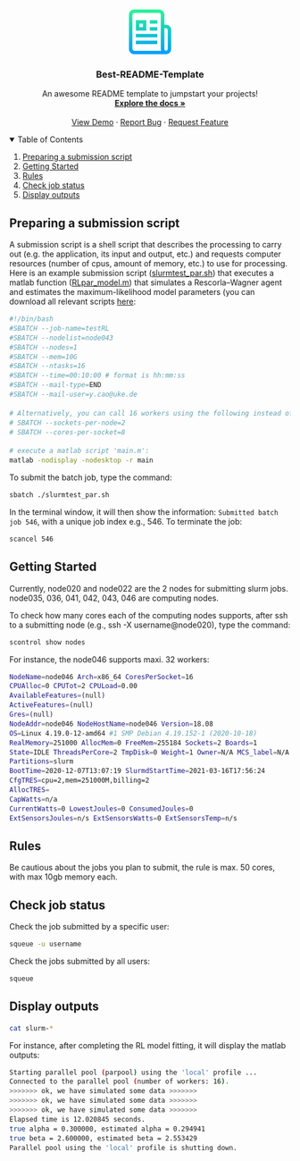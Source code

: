 <!--
*** Thanks for checking out the Best-README-Template. If you have a suggestion
*** that would make this better, please fork the repo and create a pull request
*** or simply open an issue with the tag "enhancement".
*** Thanks again! Now go create something AMAZING! :D
-->


<!-- PROJECT LOGO -->
<br />
<p align="center">
  <a href="https://github.com/othneildrew/Best-README-Template">
    <img src="images/logo.png" alt="Logo" width="80" height="80">
  </a>

  <h3 align="center">Best-README-Template</h3>

  <p align="center">
    An awesome README template to jumpstart your projects!
    <br />
    <a href="https://github.com/othneildrew/Best-README-Template"><strong>Explore the docs »</strong></a>
    <br />
    <br />
    <a href="https://github.com/othneildrew/Best-README-Template">View Demo</a>
    ·
    <a href="https://github.com/othneildrew/Best-README-Template/issues">Report Bug</a>
    ·
    <a href="https://github.com/othneildrew/Best-README-Template/issues">Request Feature</a>
  </p>
</p>



<!-- TABLE OF CONTENTS -->
<details open="open">
  <summary>Table of Contents</summary>
  <ol>
    <li><a href="#preparing-a-submission-script">Preparing a submission script</a></li>
    <li><a href="#getting-Started">Getting Started</a></li>
    <li><a href="#rules">Rules</a></li>
    <li><a href="#check-job-status">Check job status</a></li>
    <li><a href="#display-outputs">Display outputs</a></li>
  </ol>
</details>



<!-- ABOUT THE PROJECT -->
## Preparing a submission script

A submission script is a shell script that describes the processing to carry out (e.g. the application, its input and output, etc.) and requests computer resources (number of cpus, amount of memory, etc.) to use for processing. Here is an example submission script ([slurmtest_par.sh](https://github.com/irrationalitylab/slurm/blob/master/RLdemo/slurmtest_par.sh)) that executes a matlab function ([RLpar_model.m](https://github.com/irrationalitylab/slurm/blob/master/RLdemo/RLpar_model.m)) that simulates a Rescorla–Wagner agent and estimates the maximum-likelihood model parameters (you can download all relevant scripts [here](https://github.com/irrationalitylab/slurm/tree/master/RLdemo):

   ```sh
#!/bin/bash
#SBATCH --job-name=testRL
#SBATCH --nodelist=node043
#SBATCH --nodes=1
#SBATCH --mem=10G
#SBATCH --ntasks=16
#SBATCH --time=00:10:00 # format is hh:mm:ss
#SBATCH --mail-type=END
#SBATCH --mail-user=y.cao@uke.de

# Alternatively, you can call 16 workers using the following instead of ntasks
# SBATCH --sockets-per-node=2
# SBATCH --cores-per-socket=8
    
# execute a matlab script 'main.m':
matlab -nodisplay -nodesktop -r main
   ```
To submit the batch job, type the command:
   ```sh
   sbatch ./slurmtest_par.sh
   ```
In the terminal window, it will then show the information: `Submitted batch job 546`, with a unique job index e.g., 546.
To terminate the job:
   ```sh
   scancel 546
   ```
   
   
<!-- GETTING STARTED -->
## Getting Started

Currently, node020 and node022 are the 2 nodes for submitting slurm jobs.
node035, 036, 041, 042, 043, 046 are computing nodes.

To check how many cores each of the computing nodes supports, after ssh to a submitting node (e.g., ssh -X username@node020), type the command:
   ```sh
   scontrol show nodes
   ```
For instance, the node046 supports maxi. 32 workers:
   ```sh
   NodeName=node046 Arch=x86_64 CoresPerSocket=16 
   CPUAlloc=0 CPUTot=2 CPULoad=0.00
   AvailableFeatures=(null)
   ActiveFeatures=(null)
   Gres=(null)
   NodeAddr=node046 NodeHostName=node046 Version=18.08
   OS=Linux 4.19.0-12-amd64 #1 SMP Debian 4.19.152-1 (2020-10-18) 
   RealMemory=251000 AllocMem=0 FreeMem=255184 Sockets=2 Boards=1
   State=IDLE ThreadsPerCore=2 TmpDisk=0 Weight=1 Owner=N/A MCS_label=N/A
   Partitions=slurm 
   BootTime=2020-12-07T13:07:19 SlurmdStartTime=2021-03-16T17:56:24
   CfgTRES=cpu=2,mem=251000M,billing=2
   AllocTRES=
   CapWatts=n/a
   CurrentWatts=0 LowestJoules=0 ConsumedJoules=0
   ExtSensorsJoules=n/s ExtSensorsWatts=0 ExtSensorsTemp=n/s
   ```

## Rules

Be cautious about the jobs you plan to submit, the rule is max. 50 cores, with max 10gb memory each.

## Check job status
Check the job submitted by a specific user:
   ```sh
   squeue -u username
   ```
Check the jobs submitted by all users:
   ```sh
   squeue
   ```

## Display outputs
   ```sh
   cat slurm-*
   ```
   For instance, after completing the RL model fitting, it will display the matlab outputs:
   ```sh
Starting parallel pool (parpool) using the 'local' profile ...
Connected to the parallel pool (number of workers: 16).
>>>>>>> ok, we have simulated some data >>>>>>>
>>>>>>> ok, we have simulated some data >>>>>>>
>>>>>>> ok, we have simulated some data >>>>>>>
Elapsed time is 12.020845 seconds.
true alpha = 0.300000, estimated alpha = 0.294941
true beta = 2.600000, estimated beta = 2.553429
Parallel pool using the 'local' profile is shutting down.
   ``` 
   



